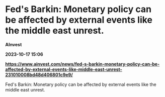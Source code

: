 # Fed's Barkin: Monetary policy can be affected by external events like the middle east unrest.
**AInvest**

**2023-10-17 15:06**

**https://www.ainvest.com/news/fed-s-barkin-monetary-policy-can-be-affected-by-external-events-like-middle-east-unrest-231010008bd48d406801c9e9/**

Fed's Barkin: Monetary policy can be affected by external events like the middle east unrest.